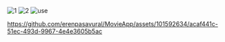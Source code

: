 ![1](https://github.com/erenpasavural/MovieApp/assets/101592634/e1f6fc76-e670-425d-be40-30e34d2401ff)
![2](https://github.com/erenpasavural/MovieApp/assets/101592634/42a81657-4cee-4a13-ac21-715b77e3efe2)
![use](https://github.com/erenpasavural/MovieApp/assets/101592634/f78ceb4a-46f9-41a6-a745-473151399873)



https://github.com/erenpasavural/MovieApp/assets/101592634/acaf441c-51ec-493d-9967-4e4e3605b5ac

